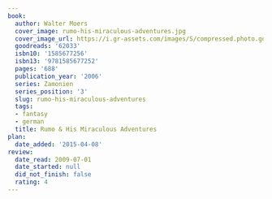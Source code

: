 ```yaml
---
book:
  author: Walter Moers
  cover_image: rumo-his-miraculous-adventures.jpg
  cover_image_url: https://i.gr-assets.com/images/S/compressed.photo.goodreads.com/books/1348657010l/62033.jpg
  goodreads: '62033'
  isbn10: '1585677256'
  isbn13: '9781585677252'
  pages: '688'
  publication_year: '2006'
  series: Zamonien
  series_position: '3'
  slug: rumo-his-miraculous-adventures
  tags:
  - fantasy
  - german
  title: Rumo & His Miraculous Adventures
plan:
  date_added: '2015-04-08'
review:
  date_read: 2009-07-01
  date_started: null
  did_not_finish: false
  rating: 4
---
```

